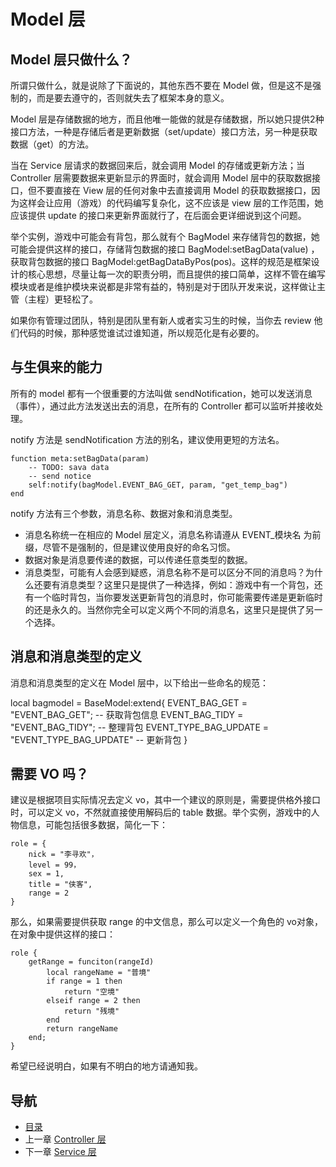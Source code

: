 # Model 层

## Model 层只做什么？

所谓只做什么，就是说除了下面说的，其他东西不要在 Model 做，但是这不是强制的，而是要去遵守的，否则就失去了框架本身的意义。

Model 层是存储数据的地方，而且他唯一能做的就是存储数据，所以她只提供2种接口方法，一种是存储后者是更新数据（set/update）接口方法，另一种是获取数据（get）的方法。

当在 Service 层请求的数据回来后，就会调用 Model 的存储或更新方法；当 Controller 层需要数据来更新显示的界面时，就会调用 Model 层中的获取数据接口，但不要直接在 View 层的任何对象中去直接调用 Model 的获取数据接口，因为这样会让应用（游戏）的代码编写复杂化，这不应该是 view 层的工作范围，她应该提供 update 的接口来更新界面就行了，在后面会更详细说到这个问题。

举个实例，游戏中可能会有背包，那么就有个 BagModel 来存储背包的数据，她可能会提供这样的接口，存储背包数据的接口 BagModel:setBagData(value) ，获取背包数据的接口 BagModel:getBagDataByPos(pos)。这样的规范是框架设计的核心思想，尽量让每一次的职责分明，而且提供的接口简单，这样不管在编写模块或者是维护模块来说都是非常有益的，特别是对于团队开发来说，这样做让主管（主程）更轻松了。

如果你有管理过团队，特别是团队里有新人或者实习生的时候，当你去 review 他们代码的时候，那种感觉谁试过谁知道，所以规范化是有必要的。

## 与生俱来的能力

所有的 model 都有一个很重要的方法叫做 sendNotification，她可以发送消息（事件），通过此方法发送出去的消息，在所有的 Controller 都可以监听并接收处理。

notify 方法是 sendNotification 方法的别名，建议使用更短的方法名。

	function meta:setBagData(param)
		-- TODO: sava data
		-- send notice
		self:notify(bagModel.EVENT_BAG_GET, param, "get_temp_bag")
	end

notify 方法有三个参数，消息名称、数据对象和消息类型。

- 消息名称统一在相应的 Model 层定义，消息名称请遵从 EVENT_模块名 为前缀，尽管不是强制的，但是建议使用良好的命名习惯。
- 数据对象是消息要传递的数据，可以传递任意类型的数据。
- 消息类型，可能有人会感到疑惑，消息名称不是可以区分不同的消息吗？为什么还要有消息类型？这里只是提供了一种选择，例如：游戏中有一个背包，还有一个临时背包，当你要发送更新背包的消息时，你可能需要传递是更新临时的还是永久的。当然你完全可以定义两个不同的消息名，这里只是提供了另一个选择。

## 消息和消息类型的定义

消息和消息类型的定义在 Model 层中，以下给出一些命名的规范：

local bagmodel = BaseModel:extend{
	EVENT_BAG_GET = "EVENT_BAG_GET";					-- 获取背包信息
	EVENT_BAG_TIDY = "EVENT_BAG_TIDY";					-- 整理背包
	EVENT_TYPE_BAG_UPDATE = "EVENT_TYPE_BAG_UPDATE"		-- 更新背包
}

## 需要 VO 吗？

建议是根据项目实际情况去定义 vo，其中一个建议的原则是，需要提供格外接口时，可以定义 vo，不然就直接使用解码后的 table 数据。举个实例，游戏中的人物信息，可能包括很多数据，简化一下：

	role = {
		nick = "李寻欢"，
		level = 99，
		sex = 1,
		title = "侠客",
		range = 2
	}

那么，如果需要提供获取 range 的中文信息，那么可以定义一个角色的 vo对象，在对象中提供这样的接口：

	role {
		getRange = funciton(rangeId)
			local rangeName = "普境"
			if range = 1 then
				return "空境"
			elseif range = 2 then
				return "残境"
			end
			return rangeName
		end;
	}

希望已经说明白，如果有不明白的地方请通知我。

## 导航
- [目录](00.md)
- 上一章 [Controller 层](02.md)
- 下一章 [Service 层](04.md)
